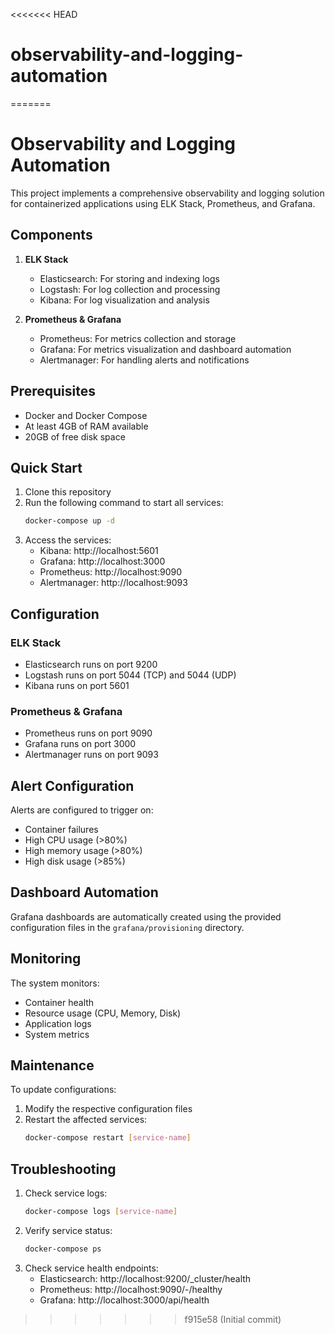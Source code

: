 <<<<<<< HEAD
# observability-and-logging-automation
=======
# Observability and Logging Automation

This project implements a comprehensive observability and logging solution for containerized applications using ELK Stack, Prometheus, and Grafana.

## Components

1. **ELK Stack**
   - Elasticsearch: For storing and indexing logs
   - Logstash: For log collection and processing
   - Kibana: For log visualization and analysis

2. **Prometheus & Grafana**
   - Prometheus: For metrics collection and storage
   - Grafana: For metrics visualization and dashboard automation
   - Alertmanager: For handling alerts and notifications

## Prerequisites

- Docker and Docker Compose
- At least 4GB of RAM available
- 20GB of free disk space

## Quick Start

1. Clone this repository
2. Run the following command to start all services:
   ```bash
   docker-compose up -d
   ```
3. Access the services:
   - Kibana: http://localhost:5601
   - Grafana: http://localhost:3000
   - Prometheus: http://localhost:9090
   - Alertmanager: http://localhost:9093

## Configuration

### ELK Stack
- Elasticsearch runs on port 9200
- Logstash runs on port 5044 (TCP) and 5044 (UDP)
- Kibana runs on port 5601

### Prometheus & Grafana
- Prometheus runs on port 9090
- Grafana runs on port 3000
- Alertmanager runs on port 9093

## Alert Configuration

Alerts are configured to trigger on:
- Container failures
- High CPU usage (>80%)
- High memory usage (>80%)
- High disk usage (>85%)

## Dashboard Automation

Grafana dashboards are automatically created using the provided configuration files in the `grafana/provisioning` directory.

## Monitoring

The system monitors:
- Container health
- Resource usage (CPU, Memory, Disk)
- Application logs
- System metrics

## Maintenance

To update configurations:
1. Modify the respective configuration files
2. Restart the affected services:
   ```bash
   docker-compose restart [service-name]
   ```

## Troubleshooting

1. Check service logs:
   ```bash
   docker-compose logs [service-name]
   ```
2. Verify service status:
   ```bash
   docker-compose ps
   ```
3. Check service health endpoints:
   - Elasticsearch: http://localhost:9200/_cluster/health
   - Prometheus: http://localhost:9090/-/healthy
   - Grafana: http://localhost:3000/api/health 
>>>>>>> f915e58 (Initial commit)
